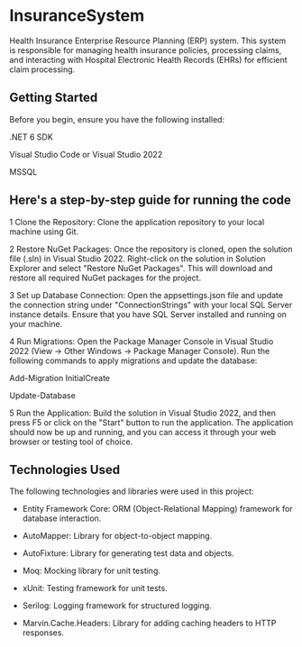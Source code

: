 # InsuranceSystem
Health Insurance Enterprise Resource Planning (ERP) system. 
This system is responsible for managing health insurance
policies, processing claims, and interacting with Hospital Electronic Health Records (EHRs) for
efficient claim processing. 
## Getting Started
Before you begin, ensure you have the following installed:

.NET 6 SDK

Visual Studio Code or Visual Studio 2022

MSSQL
## Here's a step-by-step guide for running the code
1 Clone the Repository: Clone the application repository to your local machine using Git. 

2 Restore NuGet Packages: Once the repository is cloned, open the solution file (.sln) in Visual Studio 2022. Right-click on the solution in Solution Explorer and select "Restore NuGet Packages". This will download and restore all required NuGet packages for the project.

3 Set up Database Connection: Open the appsettings.json file and update the connection string under "ConnectionStrings" with your local SQL Server instance details. Ensure that you have SQL Server installed and running on your machine.

4 Run Migrations: Open the Package Manager Console in Visual Studio 2022 (View -> Other Windows -> Package Manager Console). 
Run the following commands to apply migrations and update the database:

Add-Migration InitialCreate

Update-Database

5 Run the Application: Build the solution in Visual Studio 2022, and then press F5 or click on the "Start" button to run the application. The application should now be up and running, and you can access it through your web browser or testing tool of choice.

## Technologies Used

The following technologies and libraries were used in this project:

- Entity Framework Core: ORM (Object-Relational Mapping) framework for database interaction.
  
- AutoMapper: Library for object-to-object mapping.
  
- AutoFixture: Library for generating test data and objects.
  
- Moq: Mocking library for unit testing.
  
- xUnit: Testing framework for unit tests.
  
- Serilog: Logging framework for structured logging.
  
- Marvin.Cache.Headers: Library for adding caching headers to HTTP responses.
